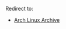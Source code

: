 Redirect to:

*   [Arch Linux Archive](/index.php?title=Arch_Linux_Archive&redirect=no "Arch Linux Archive")